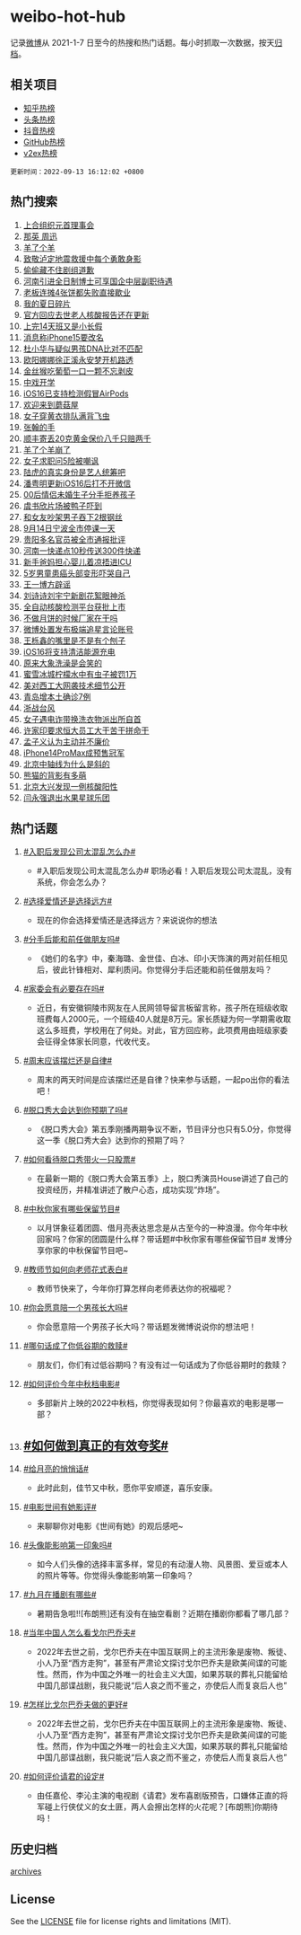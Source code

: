 # weibo-hot-hub

记录[微博](https://www.weibo.com)从 2021-1-7 日至今的热搜和热门话题。每小时抓取一次数据，按天[归档](archives)。

## 相关项目

- [知乎热榜](https://github.com/lonnyzhang423/zhihu-hot-hub)
- [头条热榜](https://github.com/lonnyzhang423/toutiao-hot-hub)
- [抖音热榜](https://github.com/lonnyzhang423/douyin-hot-hub)
- [GitHub热榜](https://github.com/lonnyzhang423/github-hot-hub)
- [v2ex热榜](https://github.com/lonnyzhang423/v2ex-hot-hub)


`更新时间：2022-09-13 16:12:02 +0800`

## 热门搜索

1. [上合组织元首理事会](https://m.weibo.cn/search?containerid=100103type%3D1%26t%3D10%26q%3D%23%E4%B8%8A%E5%90%88%E7%BB%84%E7%BB%87%E5%85%83%E9%A6%96%E7%90%86%E4%BA%8B%E4%BC%9A%23&stream_entry_id=51&isnewpage=1&extparam=seat%3D1%26cate%3D10103%26dgr%3D0%26pos%3D0%26c_type%3D51%26filter_type%3Drealtimehot%26display_time%3D1663056721%26pre_seqid%3D1663056721098022985293&luicode=10000011&lfid=106003type%253D25%2526t%253D3%2526disable_hot%253D1%2526filter_type%253Drealtimehot)
1. [那英 周迅](https://m.weibo.cn/search?containerid=100103type%3D1%26t%3D10%26q%3D%23%E9%82%A3%E8%8B%B1+%E5%91%A8%E8%BF%85%23&stream_entry_id=31&isnewpage=1&extparam=seat%3D1%26flag%3D1%26band_rank%3D1%26c_type%3D31%26q%3D%2523%25E9%2582%25A3%25E8%258B%25B1%2520%25E5%2591%25A8%25E8%25BF%2585%2523%26dgr%3D0%26cate%3D0%26filter_type%3Drealtimehot%26realpos%3D1%26pos%3D0%26lcate%3D5001%26display_time%3D1663056721%26pre_seqid%3D1663056721098022985293&luicode=10000011&lfid=106003type%253D25%2526t%253D3%2526disable_hot%253D1%2526filter_type%253Drealtimehot)
1. [羊了个羊](https://m.weibo.cn/search?containerid=100103type%3D1%26t%3D10%26q%3D%23%E7%BE%8A%E4%BA%86%E4%B8%AA%E7%BE%8A%23&stream_entry_id=31&isnewpage=1&extparam=seat%3D1%26flag%3D2%26band_rank%3D2%26c_type%3D31%26q%3D%2523%25E7%25BE%258A%25E4%25BA%2586%25E4%25B8%25AA%25E7%25BE%258A%2523%26dgr%3D0%26cate%3D0%26filter_type%3Drealtimehot%26realpos%3D2%26pos%3D1%26lcate%3D5001%26display_time%3D1663056721%26pre_seqid%3D1663056721098022985293&luicode=10000011&lfid=106003type%253D25%2526t%253D3%2526disable_hot%253D1%2526filter_type%253Drealtimehot)
1. [致敬泸定地震救援中每个勇敢身影](https://m.weibo.cn/search?containerid=100103type%3D1%26t%3D10%26q%3D%23%E8%87%B4%E6%95%AC%E6%B3%B8%E5%AE%9A%E5%9C%B0%E9%9C%87%E6%95%91%E6%8F%B4%E4%B8%AD%E6%AF%8F%E4%B8%AA%E5%8B%87%E6%95%A2%E8%BA%AB%E5%BD%B1%23&stream_entry_id=31&isnewpage=1&extparam=seat%3D1%26flag%3D0%26band_rank%3D3%26c_type%3D31%26q%3D%2523%25E8%2587%25B4%25E6%2595%25AC%25E6%25B3%25B8%25E5%25AE%259A%25E5%259C%25B0%25E9%259C%2587%25E6%2595%2591%25E6%258F%25B4%25E4%25B8%25AD%25E6%25AF%258F%25E4%25B8%25AA%25E5%258B%2587%25E6%2595%25A2%25E8%25BA%25AB%25E5%25BD%25B1%2523%26dgr%3D0%26cate%3D0%26filter_type%3Drealtimehot%26realpos%3D3%26pos%3D2%26lcate%3D5001%26display_time%3D1663056721%26pre_seqid%3D1663056721098022985293&luicode=10000011&lfid=106003type%253D25%2526t%253D3%2526disable_hot%253D1%2526filter_type%253Drealtimehot)
1. [偷偷藏不住剧组道歉](https://m.weibo.cn/search?containerid=100103type%3D1%26t%3D10%26q%3D%23%E5%81%B7%E5%81%B7%E8%97%8F%E4%B8%8D%E4%BD%8F%E5%89%A7%E7%BB%84%E9%81%93%E6%AD%89%23&stream_entry_id=31&isnewpage=1&extparam=seat%3D1%26flag%3D1%26band_rank%3D4%26c_type%3D31%26q%3D%2523%25E5%2581%25B7%25E5%2581%25B7%25E8%2597%258F%25E4%25B8%258D%25E4%25BD%258F%25E5%2589%25A7%25E7%25BB%2584%25E9%2581%2593%25E6%25AD%2589%2523%26dgr%3D0%26cate%3D0%26filter_type%3Drealtimehot%26realpos%3D4%26pos%3D3%26lcate%3D5001%26display_time%3D1663056721%26pre_seqid%3D1663056721098022985293&luicode=10000011&lfid=106003type%253D25%2526t%253D3%2526disable_hot%253D1%2526filter_type%253Drealtimehot)
1. [河南引进全日制博士可享国企中层副职待遇](https://m.weibo.cn/search?containerid=100103type%3D1%26t%3D10%26q%3D%E6%B2%B3%E5%8D%97%E5%BC%95%E8%BF%9B%E5%85%A8%E6%97%A5%E5%88%B6%E5%8D%9A%E5%A3%AB%E5%8F%AF%E4%BA%AB%E5%9B%BD%E4%BC%81%E4%B8%AD%E5%B1%82%E5%89%AF%E8%81%8C%E5%BE%85%E9%81%87&stream_entry_id=31&isnewpage=1&extparam=seat%3D1%26flag%3D0%26band_rank%3D5%26c_type%3D31%26q%3D%25E6%25B2%25B3%25E5%258D%2597%25E5%25BC%2595%25E8%25BF%259B%25E5%2585%25A8%25E6%2597%25A5%25E5%2588%25B6%25E5%258D%259A%25E5%25A3%25AB%25E5%258F%25AF%25E4%25BA%25AB%25E5%259B%25BD%25E4%25BC%2581%25E4%25B8%25AD%25E5%25B1%2582%25E5%2589%25AF%25E8%2581%258C%25E5%25BE%2585%25E9%2581%2587%26dgr%3D0%26cate%3D0%26filter_type%3Drealtimehot%26realpos%3D5%26pos%3D4%26lcate%3D5001%26display_time%3D1663056721%26pre_seqid%3D1663056721098022985293&luicode=10000011&lfid=106003type%253D25%2526t%253D3%2526disable_hot%253D1%2526filter_type%253Drealtimehot)
1. [老板连摊4张饼都失败直接歇业](https://m.weibo.cn/search?containerid=100103type%3D1%26t%3D10%26q%3D%23%E8%80%81%E6%9D%BF%E8%BF%9E%E6%91%8A4%E5%BC%A0%E9%A5%BC%E9%83%BD%E5%A4%B1%E8%B4%A5%E7%9B%B4%E6%8E%A5%E6%AD%87%E4%B8%9A%23&stream_entry_id=31&isnewpage=1&extparam=seat%3D1%26flag%3D0%26band_rank%3D6%26c_type%3D31%26q%3D%2523%25E8%2580%2581%25E6%259D%25BF%25E8%25BF%259E%25E6%2591%258A4%25E5%25BC%25A0%25E9%25A5%25BC%25E9%2583%25BD%25E5%25A4%25B1%25E8%25B4%25A5%25E7%259B%25B4%25E6%258E%25A5%25E6%25AD%2587%25E4%25B8%259A%2523%26dgr%3D0%26cate%3D0%26filter_type%3Drealtimehot%26realpos%3D6%26pos%3D5%26lcate%3D5001%26display_time%3D1663056721%26pre_seqid%3D1663056721098022985293&luicode=10000011&lfid=106003type%253D25%2526t%253D3%2526disable_hot%253D1%2526filter_type%253Drealtimehot)
1. [我的夏日碎片](https://m.weibo.cn/search?containerid=100103type%3D1%26t%3D10%26q%3D%23%E6%88%91%E7%9A%84%E5%A4%8F%E6%97%A5%E7%A2%8E%E7%89%87%23&stream_entry_id=31&isnewpage=1&extparam=seat%3D1%26band_rank%3D7%26c_type%3D31%26q%3D%2523%25E6%2588%2591%25E7%259A%2584%25E5%25A4%258F%25E6%2597%25A5%25E7%25A2%258E%25E7%2589%2587%2523%26dgr%3D0%26cate%3D0%26filter_type%3Drealtimehot%26pos%3D6%26lcate%3D5001%26adid%3D165164%26display_time%3D1663056721%26pre_seqid%3D1663056721098022985293&luicode=10000011&lfid=106003type%253D25%2526t%253D3%2526disable_hot%253D1%2526filter_type%253Drealtimehot)
1. [官方回应去世老人核酸报告还在更新](https://m.weibo.cn/search?containerid=100103type%3D1%26t%3D10%26q%3D%23%E5%AE%98%E6%96%B9%E5%9B%9E%E5%BA%94%E5%8E%BB%E4%B8%96%E8%80%81%E4%BA%BA%E6%A0%B8%E9%85%B8%E6%8A%A5%E5%91%8A%E8%BF%98%E5%9C%A8%E6%9B%B4%E6%96%B0%23&stream_entry_id=31&isnewpage=1&extparam=seat%3D1%26flag%3D1%26band_rank%3D7%26c_type%3D31%26q%3D%2523%25E5%25AE%2598%25E6%2596%25B9%25E5%259B%259E%25E5%25BA%2594%25E5%258E%25BB%25E4%25B8%2596%25E8%2580%2581%25E4%25BA%25BA%25E6%25A0%25B8%25E9%2585%25B8%25E6%258A%25A5%25E5%2591%258A%25E8%25BF%2598%25E5%259C%25A8%25E6%259B%25B4%25E6%2596%25B0%2523%26dgr%3D0%26cate%3D0%26filter_type%3Drealtimehot%26realpos%3D7%26pos%3D7%26lcate%3D5001%26display_time%3D1663056721%26pre_seqid%3D1663056721098022985293&luicode=10000011&lfid=106003type%253D25%2526t%253D3%2526disable_hot%253D1%2526filter_type%253Drealtimehot)
1. [上完14天班又是小长假](https://m.weibo.cn/search?containerid=100103type%3D1%26t%3D10%26q%3D%23%E4%B8%8A%E5%AE%8C14%E5%A4%A9%E7%8F%AD%E5%8F%88%E6%98%AF%E5%B0%8F%E9%95%BF%E5%81%87%23&stream_entry_id=31&isnewpage=1&extparam=seat%3D1%26flag%3D0%26band_rank%3D8%26c_type%3D31%26q%3D%2523%25E4%25B8%258A%25E5%25AE%258C14%25E5%25A4%25A9%25E7%258F%25AD%25E5%258F%2588%25E6%2598%25AF%25E5%25B0%258F%25E9%2595%25BF%25E5%2581%2587%2523%26dgr%3D0%26cate%3D0%26filter_type%3Drealtimehot%26realpos%3D8%26pos%3D8%26lcate%3D5001%26display_time%3D1663056721%26pre_seqid%3D1663056721098022985293&luicode=10000011&lfid=106003type%253D25%2526t%253D3%2526disable_hot%253D1%2526filter_type%253Drealtimehot)
1. [消息称iPhone15要改名](https://m.weibo.cn/search?containerid=100103type%3D1%26t%3D10%26q%3D%23%E6%B6%88%E6%81%AF%E7%A7%B0iPhone15%E8%A6%81%E6%94%B9%E5%90%8D%23&stream_entry_id=31&isnewpage=1&extparam=seat%3D1%26flag%3D0%26band_rank%3D9%26c_type%3D31%26q%3D%2523%25E6%25B6%2588%25E6%2581%25AF%25E7%25A7%25B0iPhone15%25E8%25A6%2581%25E6%2594%25B9%25E5%2590%258D%2523%26dgr%3D0%26cate%3D0%26filter_type%3Drealtimehot%26realpos%3D9%26pos%3D9%26lcate%3D5001%26display_time%3D1663056721%26pre_seqid%3D1663056721098022985293&luicode=10000011&lfid=106003type%253D25%2526t%253D3%2526disable_hot%253D1%2526filter_type%253Drealtimehot)
1. [杜小华与疑似男孩DNA比对不匹配](https://m.weibo.cn/search?containerid=100103type%3D1%26t%3D10%26q%3D%23%E6%9D%9C%E5%B0%8F%E5%8D%8E%E4%B8%8E%E7%96%91%E4%BC%BC%E7%94%B7%E5%AD%A9DNA%E6%AF%94%E5%AF%B9%E4%B8%8D%E5%8C%B9%E9%85%8D%23&stream_entry_id=31&isnewpage=1&extparam=seat%3D1%26flag%3D0%26band_rank%3D10%26c_type%3D31%26q%3D%2523%25E6%259D%259C%25E5%25B0%258F%25E5%258D%258E%25E4%25B8%258E%25E7%2596%2591%25E4%25BC%25BC%25E7%2594%25B7%25E5%25AD%25A9DNA%25E6%25AF%2594%25E5%25AF%25B9%25E4%25B8%258D%25E5%258C%25B9%25E9%2585%258D%2523%26dgr%3D0%26cate%3D0%26filter_type%3Drealtimehot%26realpos%3D10%26pos%3D10%26lcate%3D5001%26display_time%3D1663056721%26pre_seqid%3D1663056721098022985293&luicode=10000011&lfid=106003type%253D25%2526t%253D3%2526disable_hot%253D1%2526filter_type%253Drealtimehot)
1. [欧阳娜娜徐正溪永安梦开机路透](https://m.weibo.cn/search?containerid=100103type%3D1%26t%3D10%26q%3D%23%E6%AC%A7%E9%98%B3%E5%A8%9C%E5%A8%9C%E5%BE%90%E6%AD%A3%E6%BA%AA%E6%B0%B8%E5%AE%89%E6%A2%A6%E5%BC%80%E6%9C%BA%E8%B7%AF%E9%80%8F%23&stream_entry_id=31&isnewpage=1&extparam=seat%3D1%26flag%3D1%26band_rank%3D11%26c_type%3D31%26q%3D%2523%25E6%25AC%25A7%25E9%2598%25B3%25E5%25A8%259C%25E5%25A8%259C%25E5%25BE%2590%25E6%25AD%25A3%25E6%25BA%25AA%25E6%25B0%25B8%25E5%25AE%2589%25E6%25A2%25A6%25E5%25BC%2580%25E6%259C%25BA%25E8%25B7%25AF%25E9%2580%258F%2523%26dgr%3D0%26cate%3D0%26filter_type%3Drealtimehot%26realpos%3D11%26pos%3D11%26lcate%3D5001%26display_time%3D1663056721%26pre_seqid%3D1663056721098022985293&luicode=10000011&lfid=106003type%253D25%2526t%253D3%2526disable_hot%253D1%2526filter_type%253Drealtimehot)
1. [金丝猴吃葡萄一口一颗不忘剥皮](https://m.weibo.cn/search?containerid=100103type%3D1%26t%3D10%26q%3D%23%E9%87%91%E4%B8%9D%E7%8C%B4%E5%90%83%E8%91%A1%E8%90%84%E4%B8%80%E5%8F%A3%E4%B8%80%E9%A2%97%E4%B8%8D%E5%BF%98%E5%89%A5%E7%9A%AE%23&stream_entry_id=31&isnewpage=1&extparam=seat%3D1%26flag%3D1%26band_rank%3D12%26c_type%3D31%26q%3D%2523%25E9%2587%2591%25E4%25B8%259D%25E7%258C%25B4%25E5%2590%2583%25E8%2591%25A1%25E8%2590%2584%25E4%25B8%2580%25E5%258F%25A3%25E4%25B8%2580%25E9%25A2%2597%25E4%25B8%258D%25E5%25BF%2598%25E5%2589%25A5%25E7%259A%25AE%2523%26dgr%3D0%26cate%3D0%26filter_type%3Drealtimehot%26realpos%3D12%26pos%3D12%26lcate%3D5001%26display_time%3D1663056721%26pre_seqid%3D1663056721098022985293&luicode=10000011&lfid=106003type%253D25%2526t%253D3%2526disable_hot%253D1%2526filter_type%253Drealtimehot)
1. [中戏开学](https://m.weibo.cn/search?containerid=100103type%3D1%26t%3D10%26q%3D%E4%B8%AD%E6%88%8F%E5%BC%80%E5%AD%A6&stream_entry_id=31&isnewpage=1&extparam=seat%3D1%26flag%3D1%26band_rank%3D13%26c_type%3D31%26q%3D%25E4%25B8%25AD%25E6%2588%258F%25E5%25BC%2580%25E5%25AD%25A6%26dgr%3D0%26cate%3D0%26filter_type%3Drealtimehot%26realpos%3D13%26pos%3D13%26lcate%3D5001%26display_time%3D1663056721%26pre_seqid%3D1663056721098022985293&luicode=10000011&lfid=106003type%253D25%2526t%253D3%2526disable_hot%253D1%2526filter_type%253Drealtimehot)
1. [iOS16已支持检测假冒AirPods](https://m.weibo.cn/search?containerid=100103type%3D1%26t%3D10%26q%3D%23iOS16%E5%B7%B2%E6%94%AF%E6%8C%81%E6%A3%80%E6%B5%8B%E5%81%87%E5%86%92AirPods%23&stream_entry_id=31&isnewpage=1&extparam=seat%3D1%26flag%3D1%26band_rank%3D14%26c_type%3D31%26q%3D%2523iOS16%25E5%25B7%25B2%25E6%2594%25AF%25E6%258C%2581%25E6%25A3%2580%25E6%25B5%258B%25E5%2581%2587%25E5%2586%2592AirPods%2523%26dgr%3D0%26cate%3D0%26filter_type%3Drealtimehot%26realpos%3D14%26pos%3D14%26lcate%3D5001%26display_time%3D1663056721%26pre_seqid%3D1663056721098022985293&luicode=10000011&lfid=106003type%253D25%2526t%253D3%2526disable_hot%253D1%2526filter_type%253Drealtimehot)
1. [欢迎来到蘑菇屋](https://m.weibo.cn/search?containerid=100103type%3D1%26t%3D10%26q%3D%E6%AC%A2%E8%BF%8E%E6%9D%A5%E5%88%B0%E8%98%91%E8%8F%87%E5%B1%8B&stream_entry_id=31&isnewpage=1&extparam=seat%3D1%26flag%3D1%26band_rank%3D15%26c_type%3D31%26q%3D%25E6%25AC%25A2%25E8%25BF%258E%25E6%259D%25A5%25E5%2588%25B0%25E8%2598%2591%25E8%258F%2587%25E5%25B1%258B%26dgr%3D0%26cate%3D0%26filter_type%3Drealtimehot%26realpos%3D15%26pos%3D15%26lcate%3D5001%26display_time%3D1663056721%26pre_seqid%3D1663056721098022985293&luicode=10000011&lfid=106003type%253D25%2526t%253D3%2526disable_hot%253D1%2526filter_type%253Drealtimehot)
1. [女子穿黄衣排队满背飞虫](https://m.weibo.cn/search?containerid=100103type%3D1%26t%3D10%26q%3D%23%E5%A5%B3%E5%AD%90%E7%A9%BF%E9%BB%84%E8%A1%A3%E6%8E%92%E9%98%9F%E6%BB%A1%E8%83%8C%E9%A3%9E%E8%99%AB%23&stream_entry_id=31&isnewpage=1&extparam=seat%3D1%26flag%3D0%26band_rank%3D16%26c_type%3D31%26q%3D%2523%25E5%25A5%25B3%25E5%25AD%2590%25E7%25A9%25BF%25E9%25BB%2584%25E8%25A1%25A3%25E6%258E%2592%25E9%2598%259F%25E6%25BB%25A1%25E8%2583%258C%25E9%25A3%259E%25E8%2599%25AB%2523%26dgr%3D0%26cate%3D0%26filter_type%3Drealtimehot%26realpos%3D16%26pos%3D16%26lcate%3D5001%26display_time%3D1663056721%26pre_seqid%3D1663056721098022985293&luicode=10000011&lfid=106003type%253D25%2526t%253D3%2526disable_hot%253D1%2526filter_type%253Drealtimehot)
1. [张翰的手](https://m.weibo.cn/search?containerid=100103type%3D1%26t%3D10%26q%3D%23%E5%BC%A0%E7%BF%B0%E7%9A%84%E6%89%8B%23&stream_entry_id=31&isnewpage=1&extparam=seat%3D1%26flag%3D2%26band_rank%3D17%26c_type%3D31%26q%3D%2523%25E5%25BC%25A0%25E7%25BF%25B0%25E7%259A%2584%25E6%2589%258B%2523%26dgr%3D0%26cate%3D0%26filter_type%3Drealtimehot%26realpos%3D17%26pos%3D17%26lcate%3D5001%26display_time%3D1663056721%26pre_seqid%3D1663056721098022985293&luicode=10000011&lfid=106003type%253D25%2526t%253D3%2526disable_hot%253D1%2526filter_type%253Drealtimehot)
1. [顺丰寄丢20克黄金保价八千只赔两千](https://m.weibo.cn/search?containerid=100103type%3D1%26t%3D10%26q%3D%23%E9%A1%BA%E4%B8%B0%E5%AF%84%E4%B8%A220%E5%85%8B%E9%BB%84%E9%87%91%E4%BF%9D%E4%BB%B7%E5%85%AB%E5%8D%83%E5%8F%AA%E8%B5%94%E4%B8%A4%E5%8D%83%23&stream_entry_id=31&isnewpage=1&extparam=seat%3D1%26flag%3D2%26band_rank%3D18%26c_type%3D31%26q%3D%2523%25E9%25A1%25BA%25E4%25B8%25B0%25E5%25AF%2584%25E4%25B8%25A220%25E5%2585%258B%25E9%25BB%2584%25E9%2587%2591%25E4%25BF%259D%25E4%25BB%25B7%25E5%2585%25AB%25E5%258D%2583%25E5%258F%25AA%25E8%25B5%2594%25E4%25B8%25A4%25E5%258D%2583%2523%26dgr%3D0%26cate%3D0%26filter_type%3Drealtimehot%26realpos%3D18%26pos%3D18%26lcate%3D5001%26display_time%3D1663056721%26pre_seqid%3D1663056721098022985293&luicode=10000011&lfid=106003type%253D25%2526t%253D3%2526disable_hot%253D1%2526filter_type%253Drealtimehot)
1. [羊了个羊崩了](https://m.weibo.cn/search?containerid=100103type%3D1%26t%3D10%26q%3D%23%E7%BE%8A%E4%BA%86%E4%B8%AA%E7%BE%8A%E5%B4%A9%E4%BA%86%23&stream_entry_id=31&isnewpage=1&extparam=seat%3D1%26flag%3D0%26band_rank%3D19%26c_type%3D31%26q%3D%2523%25E7%25BE%258A%25E4%25BA%2586%25E4%25B8%25AA%25E7%25BE%258A%25E5%25B4%25A9%25E4%25BA%2586%2523%26dgr%3D0%26cate%3D0%26filter_type%3Drealtimehot%26realpos%3D19%26pos%3D19%26lcate%3D5001%26display_time%3D1663056721%26pre_seqid%3D1663056721098022985293&luicode=10000011&lfid=106003type%253D25%2526t%253D3%2526disable_hot%253D1%2526filter_type%253Drealtimehot)
1. [女子求职问5险被嘲讽](https://m.weibo.cn/search?containerid=100103type%3D1%26t%3D10%26q%3D%23%E5%A5%B3%E5%AD%90%E6%B1%82%E8%81%8C%E9%97%AE5%E9%99%A9%E8%A2%AB%E5%98%B2%E8%AE%BD%23&stream_entry_id=31&isnewpage=1&extparam=seat%3D1%26flag%3D0%26band_rank%3D20%26c_type%3D31%26q%3D%2523%25E5%25A5%25B3%25E5%25AD%2590%25E6%25B1%2582%25E8%2581%258C%25E9%2597%25AE5%25E9%2599%25A9%25E8%25A2%25AB%25E5%2598%25B2%25E8%25AE%25BD%2523%26dgr%3D0%26cate%3D0%26filter_type%3Drealtimehot%26realpos%3D20%26pos%3D20%26lcate%3D5001%26display_time%3D1663056721%26pre_seqid%3D1663056721098022985293&luicode=10000011&lfid=106003type%253D25%2526t%253D3%2526disable_hot%253D1%2526filter_type%253Drealtimehot)
1. [陆虎的真实身份是艺人统筹吧](https://m.weibo.cn/search?containerid=100103type%3D1%26t%3D10%26q%3D%23%E9%99%86%E8%99%8E%E7%9A%84%E7%9C%9F%E5%AE%9E%E8%BA%AB%E4%BB%BD%E6%98%AF%E8%89%BA%E4%BA%BA%E7%BB%9F%E7%AD%B9%E5%90%A7%23&stream_entry_id=31&isnewpage=1&extparam=seat%3D1%26flag%3D0%26band_rank%3D21%26c_type%3D31%26q%3D%2523%25E9%2599%2586%25E8%2599%258E%25E7%259A%2584%25E7%259C%259F%25E5%25AE%259E%25E8%25BA%25AB%25E4%25BB%25BD%25E6%2598%25AF%25E8%2589%25BA%25E4%25BA%25BA%25E7%25BB%259F%25E7%25AD%25B9%25E5%2590%25A7%2523%26dgr%3D0%26cate%3D0%26filter_type%3Drealtimehot%26realpos%3D21%26pos%3D21%26lcate%3D5001%26display_time%3D1663056721%26pre_seqid%3D1663056721098022985293&luicode=10000011&lfid=106003type%253D25%2526t%253D3%2526disable_hot%253D1%2526filter_type%253Drealtimehot)
1. [潘粤明更新iOS16后打不开微信](https://m.weibo.cn/search?containerid=100103type%3D1%26t%3D10%26q%3D%23%E6%BD%98%E7%B2%A4%E6%98%8E%E6%9B%B4%E6%96%B0iOS16%E5%90%8E%E6%89%93%E4%B8%8D%E5%BC%80%E5%BE%AE%E4%BF%A1%23&stream_entry_id=31&isnewpage=1&extparam=seat%3D1%26flag%3D0%26band_rank%3D22%26c_type%3D31%26q%3D%2523%25E6%25BD%2598%25E7%25B2%25A4%25E6%2598%258E%25E6%259B%25B4%25E6%2596%25B0iOS16%25E5%2590%258E%25E6%2589%2593%25E4%25B8%258D%25E5%25BC%2580%25E5%25BE%25AE%25E4%25BF%25A1%2523%26dgr%3D0%26cate%3D0%26filter_type%3Drealtimehot%26realpos%3D22%26pos%3D22%26lcate%3D5001%26display_time%3D1663056721%26pre_seqid%3D1663056721098022985293&luicode=10000011&lfid=106003type%253D25%2526t%253D3%2526disable_hot%253D1%2526filter_type%253Drealtimehot)
1. [00后情侣未婚生子分手拒养孩子](https://m.weibo.cn/search?containerid=100103type%3D1%26t%3D10%26q%3D%2300%E5%90%8E%E6%83%85%E4%BE%A3%E6%9C%AA%E5%A9%9A%E7%94%9F%E5%AD%90%E5%88%86%E6%89%8B%E6%8B%92%E5%85%BB%E5%AD%A9%E5%AD%90%23&stream_entry_id=31&isnewpage=1&extparam=seat%3D1%26flag%3D0%26band_rank%3D23%26c_type%3D31%26q%3D%252300%25E5%2590%258E%25E6%2583%2585%25E4%25BE%25A3%25E6%259C%25AA%25E5%25A9%259A%25E7%2594%259F%25E5%25AD%2590%25E5%2588%2586%25E6%2589%258B%25E6%258B%2592%25E5%2585%25BB%25E5%25AD%25A9%25E5%25AD%2590%2523%26dgr%3D0%26cate%3D0%26filter_type%3Drealtimehot%26realpos%3D23%26pos%3D23%26lcate%3D5001%26display_time%3D1663056721%26pre_seqid%3D1663056721098022985293&luicode=10000011&lfid=106003type%253D25%2526t%253D3%2526disable_hot%253D1%2526filter_type%253Drealtimehot)
1. [虞书欣片场被鸭子吓到](https://m.weibo.cn/search?containerid=100103type%3D1%26t%3D10%26q%3D%23%E8%99%9E%E4%B9%A6%E6%AC%A3%E7%89%87%E5%9C%BA%E8%A2%AB%E9%B8%AD%E5%AD%90%E5%90%93%E5%88%B0%23&stream_entry_id=31&isnewpage=1&extparam=seat%3D1%26flag%3D1%26band_rank%3D24%26c_type%3D31%26q%3D%2523%25E8%2599%259E%25E4%25B9%25A6%25E6%25AC%25A3%25E7%2589%2587%25E5%259C%25BA%25E8%25A2%25AB%25E9%25B8%25AD%25E5%25AD%2590%25E5%2590%2593%25E5%2588%25B0%2523%26dgr%3D0%26cate%3D0%26filter_type%3Drealtimehot%26realpos%3D24%26pos%3D24%26lcate%3D5001%26display_time%3D1663056721%26pre_seqid%3D1663056721098022985293&luicode=10000011&lfid=106003type%253D25%2526t%253D3%2526disable_hot%253D1%2526filter_type%253Drealtimehot)
1. [和女友吵架男子吞下2根钢丝](https://m.weibo.cn/search?containerid=100103type%3D1%26t%3D10%26q%3D%23%E5%92%8C%E5%A5%B3%E5%8F%8B%E5%90%B5%E6%9E%B6%E7%94%B7%E5%AD%90%E5%90%9E%E4%B8%8B2%E6%A0%B9%E9%92%A2%E4%B8%9D%23&stream_entry_id=31&isnewpage=1&extparam=seat%3D1%26flag%3D0%26band_rank%3D25%26c_type%3D31%26q%3D%2523%25E5%2592%258C%25E5%25A5%25B3%25E5%258F%258B%25E5%2590%25B5%25E6%259E%25B6%25E7%2594%25B7%25E5%25AD%2590%25E5%2590%259E%25E4%25B8%258B2%25E6%25A0%25B9%25E9%2592%25A2%25E4%25B8%259D%2523%26dgr%3D0%26cate%3D0%26filter_type%3Drealtimehot%26realpos%3D25%26pos%3D25%26lcate%3D5001%26display_time%3D1663056721%26pre_seqid%3D1663056721098022985293&luicode=10000011&lfid=106003type%253D25%2526t%253D3%2526disable_hot%253D1%2526filter_type%253Drealtimehot)
1. [9月14日宁波全市停课一天](https://m.weibo.cn/search?containerid=100103type%3D1%26t%3D10%26q%3D%239%E6%9C%8814%E6%97%A5%E5%AE%81%E6%B3%A2%E5%85%A8%E5%B8%82%E5%81%9C%E8%AF%BE%E4%B8%80%E5%A4%A9%23&stream_entry_id=31&isnewpage=1&extparam=seat%3D1%26flag%3D0%26band_rank%3D26%26c_type%3D31%26q%3D%25239%25E6%259C%258814%25E6%2597%25A5%25E5%25AE%2581%25E6%25B3%25A2%25E5%2585%25A8%25E5%25B8%2582%25E5%2581%259C%25E8%25AF%25BE%25E4%25B8%2580%25E5%25A4%25A9%2523%26dgr%3D0%26cate%3D0%26filter_type%3Drealtimehot%26realpos%3D26%26pos%3D26%26lcate%3D5001%26display_time%3D1663056721%26pre_seqid%3D1663056721098022985293&luicode=10000011&lfid=106003type%253D25%2526t%253D3%2526disable_hot%253D1%2526filter_type%253Drealtimehot)
1. [贵阳多名官员被全市通报批评](https://m.weibo.cn/search?containerid=100103type%3D1%26t%3D10%26q%3D%23%E8%B4%B5%E9%98%B3%E5%A4%9A%E5%90%8D%E5%AE%98%E5%91%98%E8%A2%AB%E5%85%A8%E5%B8%82%E9%80%9A%E6%8A%A5%E6%89%B9%E8%AF%84%23&stream_entry_id=31&isnewpage=1&extparam=seat%3D1%26flag%3D1%26band_rank%3D27%26c_type%3D31%26q%3D%2523%25E8%25B4%25B5%25E9%2598%25B3%25E5%25A4%259A%25E5%2590%258D%25E5%25AE%2598%25E5%2591%2598%25E8%25A2%25AB%25E5%2585%25A8%25E5%25B8%2582%25E9%2580%259A%25E6%258A%25A5%25E6%2589%25B9%25E8%25AF%2584%2523%26dgr%3D0%26cate%3D0%26filter_type%3Drealtimehot%26realpos%3D27%26pos%3D27%26lcate%3D5001%26display_time%3D1663056721%26pre_seqid%3D1663056721098022985293&luicode=10000011&lfid=106003type%253D25%2526t%253D3%2526disable_hot%253D1%2526filter_type%253Drealtimehot)
1. [河南一快递点10秒传送300件快递](https://m.weibo.cn/search?containerid=100103type%3D1%26t%3D10%26q%3D%23%E6%B2%B3%E5%8D%97%E4%B8%80%E5%BF%AB%E9%80%92%E7%82%B910%E7%A7%92%E4%BC%A0%E9%80%81300%E4%BB%B6%E5%BF%AB%E9%80%92%23&stream_entry_id=31&isnewpage=1&extparam=seat%3D1%26flag%3D1%26band_rank%3D28%26c_type%3D31%26q%3D%2523%25E6%25B2%25B3%25E5%258D%2597%25E4%25B8%2580%25E5%25BF%25AB%25E9%2580%2592%25E7%2582%25B910%25E7%25A7%2592%25E4%25BC%25A0%25E9%2580%2581300%25E4%25BB%25B6%25E5%25BF%25AB%25E9%2580%2592%2523%26dgr%3D0%26cate%3D0%26filter_type%3Drealtimehot%26realpos%3D28%26pos%3D28%26lcate%3D5001%26display_time%3D1663056721%26pre_seqid%3D1663056721098022985293&luicode=10000011&lfid=106003type%253D25%2526t%253D3%2526disable_hot%253D1%2526filter_type%253Drealtimehot)
1. [新手爸妈担心婴儿着凉捂进ICU](https://m.weibo.cn/search?containerid=100103type%3D1%26t%3D10%26q%3D%23%E6%96%B0%E6%89%8B%E7%88%B8%E5%A6%88%E6%8B%85%E5%BF%83%E5%A9%B4%E5%84%BF%E7%9D%80%E5%87%89%E6%8D%82%E8%BF%9BICU%23&stream_entry_id=31&isnewpage=1&extparam=seat%3D1%26flag%3D0%26band_rank%3D29%26c_type%3D31%26q%3D%2523%25E6%2596%25B0%25E6%2589%258B%25E7%2588%25B8%25E5%25A6%2588%25E6%258B%2585%25E5%25BF%2583%25E5%25A9%25B4%25E5%2584%25BF%25E7%259D%2580%25E5%2587%2589%25E6%258D%2582%25E8%25BF%259BICU%2523%26dgr%3D0%26cate%3D0%26filter_type%3Drealtimehot%26realpos%3D29%26pos%3D29%26lcate%3D5001%26display_time%3D1663056721%26pre_seqid%3D1663056721098022985293&luicode=10000011&lfid=106003type%253D25%2526t%253D3%2526disable_hot%253D1%2526filter_type%253Drealtimehot)
1. [5岁男童患癌头部变形吓哭自己](https://m.weibo.cn/search?containerid=100103type%3D1%26t%3D10%26q%3D%235%E5%B2%81%E7%94%B7%E7%AB%A5%E6%82%A3%E7%99%8C%E5%A4%B4%E9%83%A8%E5%8F%98%E5%BD%A2%E5%90%93%E5%93%AD%E8%87%AA%E5%B7%B1%23&stream_entry_id=31&isnewpage=1&extparam=seat%3D1%26flag%3D0%26band_rank%3D30%26c_type%3D31%26q%3D%25235%25E5%25B2%2581%25E7%2594%25B7%25E7%25AB%25A5%25E6%2582%25A3%25E7%2599%258C%25E5%25A4%25B4%25E9%2583%25A8%25E5%258F%2598%25E5%25BD%25A2%25E5%2590%2593%25E5%2593%25AD%25E8%2587%25AA%25E5%25B7%25B1%2523%26dgr%3D0%26cate%3D0%26filter_type%3Drealtimehot%26realpos%3D30%26pos%3D30%26lcate%3D5001%26display_time%3D1663056721%26pre_seqid%3D1663056721098022985293&luicode=10000011&lfid=106003type%253D25%2526t%253D3%2526disable_hot%253D1%2526filter_type%253Drealtimehot)
1. [王一博方辟谣](https://m.weibo.cn/search?containerid=100103type%3D1%26t%3D10%26q%3D%23%E7%8E%8B%E4%B8%80%E5%8D%9A%E6%96%B9%E8%BE%9F%E8%B0%A3%23&stream_entry_id=31&isnewpage=1&extparam=seat%3D1%26flag%3D0%26band_rank%3D31%26c_type%3D31%26q%3D%2523%25E7%258E%258B%25E4%25B8%2580%25E5%258D%259A%25E6%2596%25B9%25E8%25BE%259F%25E8%25B0%25A3%2523%26dgr%3D0%26cate%3D0%26filter_type%3Drealtimehot%26realpos%3D31%26pos%3D31%26lcate%3D5001%26display_time%3D1663056721%26pre_seqid%3D1663056721098022985293&luicode=10000011&lfid=106003type%253D25%2526t%253D3%2526disable_hot%253D1%2526filter_type%253Drealtimehot)
1. [刘诗诗刘宇宁新剧花絮眼神杀](https://m.weibo.cn/search?containerid=100103type%3D1%26t%3D10%26q%3D%23%E5%88%98%E8%AF%97%E8%AF%97%E5%88%98%E5%AE%87%E5%AE%81%E6%96%B0%E5%89%A7%E8%8A%B1%E7%B5%AE%E7%9C%BC%E7%A5%9E%E6%9D%80%23&stream_entry_id=31&isnewpage=1&extparam=seat%3D1%26flag%3D0%26band_rank%3D32%26c_type%3D31%26q%3D%2523%25E5%2588%2598%25E8%25AF%2597%25E8%25AF%2597%25E5%2588%2598%25E5%25AE%2587%25E5%25AE%2581%25E6%2596%25B0%25E5%2589%25A7%25E8%258A%25B1%25E7%25B5%25AE%25E7%259C%25BC%25E7%25A5%259E%25E6%259D%2580%2523%26dgr%3D0%26cate%3D0%26filter_type%3Drealtimehot%26realpos%3D32%26pos%3D32%26lcate%3D5001%26display_time%3D1663056721%26pre_seqid%3D1663056721098022985293&luicode=10000011&lfid=106003type%253D25%2526t%253D3%2526disable_hot%253D1%2526filter_type%253Drealtimehot)
1. [全自动核酸检测平台获批上市](https://m.weibo.cn/search?containerid=100103type%3D1%26t%3D10%26q%3D%23%E5%85%A8%E8%87%AA%E5%8A%A8%E6%A0%B8%E9%85%B8%E6%A3%80%E6%B5%8B%E5%B9%B3%E5%8F%B0%E8%8E%B7%E6%89%B9%E4%B8%8A%E5%B8%82%23&stream_entry_id=31&isnewpage=1&extparam=seat%3D1%26flag%3D0%26band_rank%3D33%26c_type%3D31%26q%3D%2523%25E5%2585%25A8%25E8%2587%25AA%25E5%258A%25A8%25E6%25A0%25B8%25E9%2585%25B8%25E6%25A3%2580%25E6%25B5%258B%25E5%25B9%25B3%25E5%258F%25B0%25E8%258E%25B7%25E6%2589%25B9%25E4%25B8%258A%25E5%25B8%2582%2523%26dgr%3D0%26cate%3D0%26filter_type%3Drealtimehot%26realpos%3D33%26pos%3D33%26lcate%3D5001%26display_time%3D1663056721%26pre_seqid%3D1663056721098022985293&luicode=10000011&lfid=106003type%253D25%2526t%253D3%2526disable_hot%253D1%2526filter_type%253Drealtimehot)
1. [不做月饼的时候厂家在干吗](https://m.weibo.cn/search?containerid=100103type%3D1%26t%3D10%26q%3D%23%E4%B8%8D%E5%81%9A%E6%9C%88%E9%A5%BC%E7%9A%84%E6%97%B6%E5%80%99%E5%8E%82%E5%AE%B6%E5%9C%A8%E5%B9%B2%E5%90%97%23&stream_entry_id=31&isnewpage=1&extparam=seat%3D1%26flag%3D0%26band_rank%3D34%26c_type%3D31%26q%3D%2523%25E4%25B8%258D%25E5%2581%259A%25E6%259C%2588%25E9%25A5%25BC%25E7%259A%2584%25E6%2597%25B6%25E5%2580%2599%25E5%258E%2582%25E5%25AE%25B6%25E5%259C%25A8%25E5%25B9%25B2%25E5%2590%2597%2523%26dgr%3D0%26cate%3D0%26filter_type%3Drealtimehot%26realpos%3D34%26pos%3D34%26lcate%3D5001%26display_time%3D1663056721%26pre_seqid%3D1663056721098022985293&luicode=10000011&lfid=106003type%253D25%2526t%253D3%2526disable_hot%253D1%2526filter_type%253Drealtimehot)
1. [微博处置发布极端追星言论账号](https://m.weibo.cn/search?containerid=100103type%3D1%26t%3D10%26q%3D%23%E5%BE%AE%E5%8D%9A%E5%A4%84%E7%BD%AE%E5%8F%91%E5%B8%83%E6%9E%81%E7%AB%AF%E8%BF%BD%E6%98%9F%E8%A8%80%E8%AE%BA%E8%B4%A6%E5%8F%B7%23&stream_entry_id=31&isnewpage=1&extparam=seat%3D1%26flag%3D0%26band_rank%3D35%26c_type%3D31%26q%3D%2523%25E5%25BE%25AE%25E5%258D%259A%25E5%25A4%2584%25E7%25BD%25AE%25E5%258F%2591%25E5%25B8%2583%25E6%259E%2581%25E7%25AB%25AF%25E8%25BF%25BD%25E6%2598%259F%25E8%25A8%2580%25E8%25AE%25BA%25E8%25B4%25A6%25E5%258F%25B7%2523%26dgr%3D0%26cate%3D0%26filter_type%3Drealtimehot%26realpos%3D35%26pos%3D35%26lcate%3D5001%26display_time%3D1663056721%26pre_seqid%3D1663056721098022985293&luicode=10000011&lfid=106003type%253D25%2526t%253D3%2526disable_hot%253D1%2526filter_type%253Drealtimehot)
1. [王栎鑫的嘴里是不是有个刨子](https://m.weibo.cn/search?containerid=100103type%3D1%26t%3D10%26q%3D%23%E7%8E%8B%E6%A0%8E%E9%91%AB%E7%9A%84%E5%98%B4%E9%87%8C%E6%98%AF%E4%B8%8D%E6%98%AF%E6%9C%89%E4%B8%AA%E5%88%A8%E5%AD%90%23&stream_entry_id=31&isnewpage=1&extparam=seat%3D1%26flag%3D0%26band_rank%3D36%26c_type%3D31%26q%3D%2523%25E7%258E%258B%25E6%25A0%258E%25E9%2591%25AB%25E7%259A%2584%25E5%2598%25B4%25E9%2587%258C%25E6%2598%25AF%25E4%25B8%258D%25E6%2598%25AF%25E6%259C%2589%25E4%25B8%25AA%25E5%2588%25A8%25E5%25AD%2590%2523%26dgr%3D0%26cate%3D0%26filter_type%3Drealtimehot%26realpos%3D36%26pos%3D36%26lcate%3D5001%26display_time%3D1663056721%26pre_seqid%3D1663056721098022985293&luicode=10000011&lfid=106003type%253D25%2526t%253D3%2526disable_hot%253D1%2526filter_type%253Drealtimehot)
1. [iOS16将支持清洁能源充电](https://m.weibo.cn/search?containerid=100103type%3D1%26t%3D10%26q%3D%23iOS16%E5%B0%86%E6%94%AF%E6%8C%81%E6%B8%85%E6%B4%81%E8%83%BD%E6%BA%90%E5%85%85%E7%94%B5%23&stream_entry_id=31&isnewpage=1&extparam=seat%3D1%26flag%3D0%26band_rank%3D37%26c_type%3D31%26q%3D%2523iOS16%25E5%25B0%2586%25E6%2594%25AF%25E6%258C%2581%25E6%25B8%2585%25E6%25B4%2581%25E8%2583%25BD%25E6%25BA%2590%25E5%2585%2585%25E7%2594%25B5%2523%26dgr%3D0%26cate%3D0%26filter_type%3Drealtimehot%26realpos%3D37%26pos%3D37%26lcate%3D5001%26display_time%3D1663056721%26pre_seqid%3D1663056721098022985293&luicode=10000011&lfid=106003type%253D25%2526t%253D3%2526disable_hot%253D1%2526filter_type%253Drealtimehot)
1. [原来大象洗澡是会笑的](https://m.weibo.cn/search?containerid=100103type%3D1%26t%3D10%26q%3D%23%E5%8E%9F%E6%9D%A5%E5%A4%A7%E8%B1%A1%E6%B4%97%E6%BE%A1%E6%98%AF%E4%BC%9A%E7%AC%91%E7%9A%84%23&stream_entry_id=31&isnewpage=1&extparam=seat%3D1%26flag%3D0%26band_rank%3D38%26c_type%3D31%26q%3D%2523%25E5%258E%259F%25E6%259D%25A5%25E5%25A4%25A7%25E8%25B1%25A1%25E6%25B4%2597%25E6%25BE%25A1%25E6%2598%25AF%25E4%25BC%259A%25E7%25AC%2591%25E7%259A%2584%2523%26dgr%3D0%26cate%3D0%26filter_type%3Drealtimehot%26realpos%3D38%26pos%3D38%26lcate%3D5001%26display_time%3D1663056721%26pre_seqid%3D1663056721098022985293&luicode=10000011&lfid=106003type%253D25%2526t%253D3%2526disable_hot%253D1%2526filter_type%253Drealtimehot)
1. [蜜雪冰城柠檬水中有虫子被罚1万](https://m.weibo.cn/search?containerid=100103type%3D1%26t%3D10%26q%3D%23%E8%9C%9C%E9%9B%AA%E5%86%B0%E5%9F%8E%E6%9F%A0%E6%AA%AC%E6%B0%B4%E4%B8%AD%E6%9C%89%E8%99%AB%E5%AD%90%E8%A2%AB%E7%BD%9A1%E4%B8%87%23&stream_entry_id=31&isnewpage=1&extparam=seat%3D1%26flag%3D0%26band_rank%3D39%26c_type%3D31%26q%3D%2523%25E8%259C%259C%25E9%259B%25AA%25E5%2586%25B0%25E5%259F%258E%25E6%259F%25A0%25E6%25AA%25AC%25E6%25B0%25B4%25E4%25B8%25AD%25E6%259C%2589%25E8%2599%25AB%25E5%25AD%2590%25E8%25A2%25AB%25E7%25BD%259A1%25E4%25B8%2587%2523%26dgr%3D0%26cate%3D0%26filter_type%3Drealtimehot%26realpos%3D39%26pos%3D39%26lcate%3D5001%26display_time%3D1663056721%26pre_seqid%3D1663056721098022985293&luicode=10000011&lfid=106003type%253D25%2526t%253D3%2526disable_hot%253D1%2526filter_type%253Drealtimehot)
1. [美对西工大网袭技术细节公开](https://m.weibo.cn/search?containerid=100103type%3D1%26t%3D10%26q%3D%23%E7%BE%8E%E5%AF%B9%E8%A5%BF%E5%B7%A5%E5%A4%A7%E7%BD%91%E8%A2%AD%E6%8A%80%E6%9C%AF%E7%BB%86%E8%8A%82%E5%85%AC%E5%BC%80%23&stream_entry_id=31&isnewpage=1&extparam=seat%3D1%26flag%3D0%26band_rank%3D40%26c_type%3D31%26q%3D%2523%25E7%25BE%258E%25E5%25AF%25B9%25E8%25A5%25BF%25E5%25B7%25A5%25E5%25A4%25A7%25E7%25BD%2591%25E8%25A2%25AD%25E6%258A%2580%25E6%259C%25AF%25E7%25BB%2586%25E8%258A%2582%25E5%2585%25AC%25E5%25BC%2580%2523%26dgr%3D0%26cate%3D0%26filter_type%3Drealtimehot%26realpos%3D40%26pos%3D40%26lcate%3D5001%26display_time%3D1663056721%26pre_seqid%3D1663056721098022985293&luicode=10000011&lfid=106003type%253D25%2526t%253D3%2526disable_hot%253D1%2526filter_type%253Drealtimehot)
1. [青岛增本土确诊7例](https://m.weibo.cn/search?containerid=100103type%3D1%26t%3D10%26q%3D%23%E9%9D%92%E5%B2%9B%E5%A2%9E%E6%9C%AC%E5%9C%9F%E7%A1%AE%E8%AF%8A7%E4%BE%8B%23&stream_entry_id=31&isnewpage=1&extparam=seat%3D1%26flag%3D0%26band_rank%3D41%26c_type%3D31%26q%3D%2523%25E9%259D%2592%25E5%25B2%259B%25E5%25A2%259E%25E6%259C%25AC%25E5%259C%259F%25E7%25A1%25AE%25E8%25AF%258A7%25E4%25BE%258B%2523%26dgr%3D0%26cate%3D0%26filter_type%3Drealtimehot%26realpos%3D41%26pos%3D41%26lcate%3D5001%26display_time%3D1663056721%26pre_seqid%3D1663056721098022985293&luicode=10000011&lfid=106003type%253D25%2526t%253D3%2526disable_hot%253D1%2526filter_type%253Drealtimehot)
1. [浙战台风](https://m.weibo.cn/search?containerid=100103type%3D1%26t%3D10%26q%3D%23%E6%B5%99%E6%88%98%E5%8F%B0%E9%A3%8E%23&stream_entry_id=31&isnewpage=1&extparam=seat%3D1%26flag%3D1%26band_rank%3D42%26c_type%3D31%26q%3D%2523%25E6%25B5%2599%25E6%2588%2598%25E5%258F%25B0%25E9%25A3%258E%2523%26dgr%3D0%26cate%3D0%26filter_type%3Drealtimehot%26realpos%3D42%26pos%3D42%26lcate%3D5001%26display_time%3D1663056721%26pre_seqid%3D1663056721098022985293&luicode=10000011&lfid=106003type%253D25%2526t%253D3%2526disable_hot%253D1%2526filter_type%253Drealtimehot)
1. [女子遇电诈带换洗衣物派出所自首](https://m.weibo.cn/search?containerid=100103type%3D1%26t%3D10%26q%3D%23%E5%A5%B3%E5%AD%90%E9%81%87%E7%94%B5%E8%AF%88%E5%B8%A6%E6%8D%A2%E6%B4%97%E8%A1%A3%E7%89%A9%E6%B4%BE%E5%87%BA%E6%89%80%E8%87%AA%E9%A6%96%23&stream_entry_id=31&isnewpage=1&extparam=seat%3D1%26flag%3D0%26band_rank%3D43%26c_type%3D31%26q%3D%2523%25E5%25A5%25B3%25E5%25AD%2590%25E9%2581%2587%25E7%2594%25B5%25E8%25AF%2588%25E5%25B8%25A6%25E6%258D%25A2%25E6%25B4%2597%25E8%25A1%25A3%25E7%2589%25A9%25E6%25B4%25BE%25E5%2587%25BA%25E6%2589%2580%25E8%2587%25AA%25E9%25A6%2596%2523%26dgr%3D0%26cate%3D0%26filter_type%3Drealtimehot%26realpos%3D43%26pos%3D43%26lcate%3D5001%26display_time%3D1663056721%26pre_seqid%3D1663056721098022985293&luicode=10000011&lfid=106003type%253D25%2526t%253D3%2526disable_hot%253D1%2526filter_type%253Drealtimehot)
1. [许家印要求恒大员工大干苦干拼命干](https://m.weibo.cn/search?containerid=100103type%3D1%26t%3D10%26q%3D%23%E8%AE%B8%E5%AE%B6%E5%8D%B0%E8%A6%81%E6%B1%82%E6%81%92%E5%A4%A7%E5%91%98%E5%B7%A5%E5%A4%A7%E5%B9%B2%E8%8B%A6%E5%B9%B2%E6%8B%BC%E5%91%BD%E5%B9%B2%23&stream_entry_id=31&isnewpage=1&extparam=seat%3D1%26flag%3D0%26band_rank%3D44%26c_type%3D31%26q%3D%2523%25E8%25AE%25B8%25E5%25AE%25B6%25E5%258D%25B0%25E8%25A6%2581%25E6%25B1%2582%25E6%2581%2592%25E5%25A4%25A7%25E5%2591%2598%25E5%25B7%25A5%25E5%25A4%25A7%25E5%25B9%25B2%25E8%258B%25A6%25E5%25B9%25B2%25E6%258B%25BC%25E5%2591%25BD%25E5%25B9%25B2%2523%26dgr%3D0%26cate%3D0%26filter_type%3Drealtimehot%26realpos%3D44%26pos%3D44%26lcate%3D5001%26display_time%3D1663056721%26pre_seqid%3D1663056721098022985293&luicode=10000011&lfid=106003type%253D25%2526t%253D3%2526disable_hot%253D1%2526filter_type%253Drealtimehot)
1. [孟子义认为主动并不廉价](https://m.weibo.cn/search?containerid=100103type%3D1%26t%3D10%26q%3D%23%E5%AD%9F%E5%AD%90%E4%B9%89%E8%AE%A4%E4%B8%BA%E4%B8%BB%E5%8A%A8%E5%B9%B6%E4%B8%8D%E5%BB%89%E4%BB%B7%23&stream_entry_id=31&isnewpage=1&extparam=seat%3D1%26flag%3D0%26band_rank%3D45%26c_type%3D31%26q%3D%2523%25E5%25AD%259F%25E5%25AD%2590%25E4%25B9%2589%25E8%25AE%25A4%25E4%25B8%25BA%25E4%25B8%25BB%25E5%258A%25A8%25E5%25B9%25B6%25E4%25B8%258D%25E5%25BB%2589%25E4%25BB%25B7%2523%26dgr%3D0%26cate%3D0%26filter_type%3Drealtimehot%26realpos%3D45%26pos%3D45%26lcate%3D5001%26display_time%3D1663056721%26pre_seqid%3D1663056721098022985293&luicode=10000011&lfid=106003type%253D25%2526t%253D3%2526disable_hot%253D1%2526filter_type%253Drealtimehot)
1. [iPhone14ProMax成预售冠军](https://m.weibo.cn/search?containerid=100103type%3D1%26t%3D10%26q%3D%23iPhone14ProMax%E6%88%90%E9%A2%84%E5%94%AE%E5%86%A0%E5%86%9B%23&stream_entry_id=31&isnewpage=1&extparam=seat%3D1%26flag%3D0%26band_rank%3D46%26c_type%3D31%26q%3D%2523iPhone14ProMax%25E6%2588%2590%25E9%25A2%2584%25E5%2594%25AE%25E5%2586%25A0%25E5%2586%259B%2523%26dgr%3D0%26cate%3D0%26filter_type%3Drealtimehot%26realpos%3D46%26pos%3D46%26lcate%3D5001%26display_time%3D1663056721%26pre_seqid%3D1663056721098022985293&luicode=10000011&lfid=106003type%253D25%2526t%253D3%2526disable_hot%253D1%2526filter_type%253Drealtimehot)
1. [北京中轴线为什么是斜的](https://m.weibo.cn/search?containerid=100103type%3D1%26t%3D10%26q%3D%23%E5%8C%97%E4%BA%AC%E4%B8%AD%E8%BD%B4%E7%BA%BF%E4%B8%BA%E4%BB%80%E4%B9%88%E6%98%AF%E6%96%9C%E7%9A%84%23&stream_entry_id=31&isnewpage=1&extparam=seat%3D1%26flag%3D1%26band_rank%3D47%26c_type%3D31%26q%3D%2523%25E5%258C%2597%25E4%25BA%25AC%25E4%25B8%25AD%25E8%25BD%25B4%25E7%25BA%25BF%25E4%25B8%25BA%25E4%25BB%2580%25E4%25B9%2588%25E6%2598%25AF%25E6%2596%259C%25E7%259A%2584%2523%26dgr%3D0%26cate%3D0%26filter_type%3Drealtimehot%26realpos%3D47%26pos%3D47%26lcate%3D5001%26display_time%3D1663056721%26pre_seqid%3D1663056721098022985293&luicode=10000011&lfid=106003type%253D25%2526t%253D3%2526disable_hot%253D1%2526filter_type%253Drealtimehot)
1. [熊猫的背影有多萌](https://m.weibo.cn/search?containerid=100103type%3D1%26t%3D10%26q%3D%23%E7%86%8A%E7%8C%AB%E7%9A%84%E8%83%8C%E5%BD%B1%E6%9C%89%E5%A4%9A%E8%90%8C%23&stream_entry_id=31&isnewpage=1&extparam=seat%3D1%26flag%3D1%26band_rank%3D48%26c_type%3D31%26q%3D%2523%25E7%2586%258A%25E7%258C%25AB%25E7%259A%2584%25E8%2583%258C%25E5%25BD%25B1%25E6%259C%2589%25E5%25A4%259A%25E8%2590%258C%2523%26dgr%3D0%26cate%3D0%26filter_type%3Drealtimehot%26realpos%3D48%26pos%3D48%26lcate%3D5001%26display_time%3D1663056721%26pre_seqid%3D1663056721098022985293&luicode=10000011&lfid=106003type%253D25%2526t%253D3%2526disable_hot%253D1%2526filter_type%253Drealtimehot)
1. [北京大兴发现一例核酸阳性](https://m.weibo.cn/search?containerid=100103type%3D1%26t%3D10%26q%3D%23%E5%8C%97%E4%BA%AC%E5%A4%A7%E5%85%B4%E5%8F%91%E7%8E%B0%E4%B8%80%E4%BE%8B%E6%A0%B8%E9%85%B8%E9%98%B3%E6%80%A7%23&stream_entry_id=31&isnewpage=1&extparam=seat%3D1%26flag%3D0%26band_rank%3D49%26c_type%3D31%26q%3D%2523%25E5%258C%2597%25E4%25BA%25AC%25E5%25A4%25A7%25E5%2585%25B4%25E5%258F%2591%25E7%258E%25B0%25E4%25B8%2580%25E4%25BE%258B%25E6%25A0%25B8%25E9%2585%25B8%25E9%2598%25B3%25E6%2580%25A7%2523%26dgr%3D0%26cate%3D0%26filter_type%3Drealtimehot%26realpos%3D49%26pos%3D49%26lcate%3D5001%26display_time%3D1663056721%26pre_seqid%3D1663056721098022985293&luicode=10000011&lfid=106003type%253D25%2526t%253D3%2526disable_hot%253D1%2526filter_type%253Drealtimehot)
1. [闫永强退出水果星球乐团](https://m.weibo.cn/search?containerid=100103type%3D1%26t%3D10%26q%3D%23%E9%97%AB%E6%B0%B8%E5%BC%BA%E9%80%80%E5%87%BA%E6%B0%B4%E6%9E%9C%E6%98%9F%E7%90%83%E4%B9%90%E5%9B%A2%23&stream_entry_id=31&isnewpage=1&extparam=seat%3D1%26flag%3D0%26band_rank%3D50%26c_type%3D31%26q%3D%2523%25E9%2597%25AB%25E6%25B0%25B8%25E5%25BC%25BA%25E9%2580%2580%25E5%2587%25BA%25E6%25B0%25B4%25E6%259E%259C%25E6%2598%259F%25E7%2590%2583%25E4%25B9%2590%25E5%259B%25A2%2523%26dgr%3D0%26cate%3D0%26filter_type%3Drealtimehot%26realpos%3D50%26pos%3D50%26lcate%3D5001%26display_time%3D1663056721%26pre_seqid%3D1663056721098022985293&luicode=10000011&lfid=106003type%253D25%2526t%253D3%2526disable_hot%253D1%2526filter_type%253Drealtimehot)

## 热门话题

1. [#入职后发现公司太混乱怎么办#](https://m.weibo.cn/search?containerid=231522type%3D1%26t%3D10%26q%3D%23%E5%85%A5%E8%81%8C%E5%90%8E%E5%8F%91%E7%8E%B0%E5%85%AC%E5%8F%B8%E5%A4%AA%E6%B7%B7%E4%B9%B1%E6%80%8E%E4%B9%88%E5%8A%9E%23&stream_entry_id=128&isnewpage=1&extparam=seat%3D1%26cate%3D5004%26dgr%3D0%26unitid%3D1662985240948%26c_type%3D128%26pos%3D1-0-0%26lcate%3D5004%26display_time%3D1663056722%26pre_seqid%3D1663056722685023475095&luicode=10000011&lfid=231648_-_4)
    - #入职后发现公司太混乱怎么办# 
职场必看！入职后发现公司太混乱，没有系统，你会怎么办？

1. [#选择爱情还是选择远方#](https://m.weibo.cn/search?containerid=231522type%3D1%26t%3D10%26q%3D%23%E9%80%89%E6%8B%A9%E7%88%B1%E6%83%85%E8%BF%98%E6%98%AF%E9%80%89%E6%8B%A9%E8%BF%9C%E6%96%B9%23&stream_entry_id=128&isnewpage=1&extparam=seat%3D1%26cate%3D5004%26dgr%3D0%26unitid%3Dm1663056647%26c_type%3D128%26pos%3D1-0-1%26lcate%3D5004%26display_time%3D1663056722%26pre_seqid%3D1663056722685023475095&luicode=10000011&lfid=231648_-_4)
    - 现在的你会选择爱情还是选择远方？来说说你的想法

1. [#分手后能和前任做朋友吗#](https://m.weibo.cn/search?containerid=231522type%3D1%26t%3D10%26q%3D%23%E5%88%86%E6%89%8B%E5%90%8E%E8%83%BD%E5%92%8C%E5%89%8D%E4%BB%BB%E5%81%9A%E6%9C%8B%E5%8F%8B%E5%90%97%23&stream_entry_id=128&isnewpage=1&extparam=seat%3D1%26cate%3D5004%26dgr%3D0%26unitid%3D1662951334361%26c_type%3D128%26pos%3D1-0-2%26lcate%3D5004%26display_time%3D1663056722%26pre_seqid%3D1663056722685023475095&luicode=10000011&lfid=231648_-_4)
    - 《她们的名字》中，秦海璐、金世佳、白冰、印小天饰演的两对前任相见后，彼此针锋相对、犀利质问。你觉得分手后还能和前任做朋友吗？

1. [#家委会有必要存在吗#](https://m.weibo.cn/search?containerid=231522type%3D1%26t%3D10%26q%3D%23%E5%AE%B6%E5%A7%94%E4%BC%9A%E6%9C%89%E5%BF%85%E8%A6%81%E5%AD%98%E5%9C%A8%E5%90%97%23&stream_entry_id=128&isnewpage=1&extparam=seat%3D1%26cate%3D5004%26dgr%3D0%26unitid%3D1662970534524%26c_type%3D128%26pos%3D1-0-3%26lcate%3D5004%26display_time%3D1663056722%26pre_seqid%3D1663056722685023475095&luicode=10000011&lfid=231648_-_4)
    - 近日，有安徽铜陵市网友在人民网领导留言板留言称，孩子所在班级收取班费每人2000元，一个班级40人就是8万元。家长质疑为何一学期需收取这么多班费，学校用在了何处。对此，官方回应称，此项费用由班级家委会征得全体家长同意，代收代支。

1. [#周末应该摆烂还是自律#](https://m.weibo.cn/search?containerid=231522type%3D1%26t%3D10%26q%3D%23%E5%91%A8%E6%9C%AB%E5%BA%94%E8%AF%A5%E6%91%86%E7%83%82%E8%BF%98%E6%98%AF%E8%87%AA%E5%BE%8B%23&stream_entry_id=128&isnewpage=1&extparam=seat%3D1%26cate%3D5004%26dgr%3D0%26unitid%3D1662944425112%26c_type%3D128%26pos%3D1-0-4%26lcate%3D5004%26display_time%3D1663056722%26pre_seqid%3D1663056722685023475095&luicode=10000011&lfid=231648_-_4)
    - 周末的两天时间是应该摆烂还是自律？快来参与话题，一起po出你的看法吧！

1. [#脱口秀大会达到你预期了吗#](https://m.weibo.cn/search?containerid=231522type%3D1%26t%3D10%26q%3D%23%E8%84%B1%E5%8F%A3%E7%A7%80%E5%A4%A7%E4%BC%9A%E8%BE%BE%E5%88%B0%E4%BD%A0%E9%A2%84%E6%9C%9F%E4%BA%86%E5%90%97%23&stream_entry_id=128&isnewpage=1&extparam=seat%3D1%26cate%3D5004%26dgr%3D0%26unitid%3D1663054256186%26c_type%3D128%26pos%3D1-0-5%26lcate%3D5004%26display_time%3D1663056722%26pre_seqid%3D1663056722685023475095&luicode=10000011&lfid=231648_-_4)
    - 《脱口秀大会》第五季刚播两期争议不断，节目评分也只有5.0分，你觉得这一季《脱口秀大会》达到你的预期了吗？

1. [#如何看待脱口秀带火一只股票#](https://m.weibo.cn/search?containerid=231522type%3D1%26t%3D10%26q%3D%23%E5%A6%82%E4%BD%95%E7%9C%8B%E5%BE%85%E8%84%B1%E5%8F%A3%E7%A7%80%E5%B8%A6%E7%81%AB%E4%B8%80%E5%8F%AA%E8%82%A1%E7%A5%A8%23&stream_entry_id=128&isnewpage=1&extparam=seat%3D1%26cate%3D5004%26dgr%3D0%26unitid%3D1663035345245%26c_type%3D128%26pos%3D1-0-6%26lcate%3D5004%26display_time%3D1663056722%26pre_seqid%3D1663056722685023475095&luicode=10000011&lfid=231648_-_4)
    - 在最新一期的《脱口秀大会第五季》上，脱口秀演员House讲述了自己的投资经历，并精准讲述了散户心态，成功实现“炸场”。

1. [#中秋你家有哪些保留节目#](https://m.weibo.cn/search?containerid=231522type%3D1%26t%3D10%26q%3D%23%E4%B8%AD%E7%A7%8B%E4%BD%A0%E5%AE%B6%E6%9C%89%E5%93%AA%E4%BA%9B%E4%BF%9D%E7%95%99%E8%8A%82%E7%9B%AE%23&stream_entry_id=128&isnewpage=1&extparam=seat%3D1%26cate%3D5004%26dgr%3D0%26unitid%3Dm1663056631%26c_type%3D128%26pos%3D1-0-7%26lcate%3D5004%26display_time%3D1663056722%26pre_seqid%3D1663056722685023475095&luicode=10000011&lfid=231648_-_4)
    - 以月饼象征着团圆、借月亮表达思念是从古至今的一种浪漫。你今年中秋回家吗？你家的团圆是什么样？带话题#中秋你家有哪些保留节目#  发博分享你家的中秋保留节目吧~

1. [#教师节如何向老师花式表白#](https://m.weibo.cn/search?containerid=231522type%3D1%26t%3D10%26q%3D%23%E6%95%99%E5%B8%88%E8%8A%82%E5%A6%82%E4%BD%95%E5%90%91%E8%80%81%E5%B8%88%E8%8A%B1%E5%BC%8F%E8%A1%A8%E7%99%BD%23&stream_entry_id=128&isnewpage=1&extparam=seat%3D1%26cate%3D5004%26dgr%3D0%26unitid%3Dm1663056608%26c_type%3D128%26pos%3D1-0-8%26lcate%3D5004%26display_time%3D1663056722%26pre_seqid%3D1663056722685023475095&luicode=10000011&lfid=231648_-_4)
    - 教师节快来了，今年你打算怎样向老师表达你的祝福呢？

1. [#你会愿意陪一个男孩长大吗#](https://m.weibo.cn/search?containerid=231522type%3D1%26t%3D10%26q%3D%23%E4%BD%A0%E4%BC%9A%E6%84%BF%E6%84%8F%E9%99%AA%E4%B8%80%E4%B8%AA%E7%94%B7%E5%AD%A9%E9%95%BF%E5%A4%A7%E5%90%97%23&stream_entry_id=128&isnewpage=1&extparam=seat%3D1%26cate%3D5004%26dgr%3D0%26unitid%3Dm1663056614%26c_type%3D128%26pos%3D1-0-9%26lcate%3D5004%26display_time%3D1663056722%26pre_seqid%3D1663056722685023475095&luicode=10000011&lfid=231648_-_4)
    - 你会愿意陪一个男孩子长大吗？带话题发微博说说你的想法吧！

1. [#哪句话成了你低谷期的救赎#](https://m.weibo.cn/search?containerid=231522type%3D1%26t%3D10%26q%3D%23%E5%93%AA%E5%8F%A5%E8%AF%9D%E6%88%90%E4%BA%86%E4%BD%A0%E4%BD%8E%E8%B0%B7%E6%9C%9F%E7%9A%84%E6%95%91%E8%B5%8E%23&stream_entry_id=128&isnewpage=1&extparam=seat%3D1%26cate%3D5004%26dgr%3D0%26unitid%3Dm1663056605%26c_type%3D128%26pos%3D1-0-10%26lcate%3D5004%26display_time%3D1663056722%26pre_seqid%3D1663056722685023475095&luicode=10000011&lfid=231648_-_4)
    - 朋友们，你们有过低谷期吗？有没有过一句话成为了你低谷期时的救赎？

1. [#如何评价今年中秋档电影#](https://m.weibo.cn/search?containerid=231522type%3D1%26t%3D10%26q%3D%23%E5%A6%82%E4%BD%95%E8%AF%84%E4%BB%B7%E4%BB%8A%E5%B9%B4%E4%B8%AD%E7%A7%8B%E6%A1%A3%E7%94%B5%E5%BD%B1%23&stream_entry_id=128&isnewpage=1&extparam=seat%3D1%26cate%3D5004%26dgr%3D0%26unitid%3D1662990645150%26c_type%3D128%26pos%3D1-0-11%26lcate%3D5004%26display_time%3D1663056722%26pre_seqid%3D1663056722685023475095&luicode=10000011&lfid=231648_-_4)
    - 多部新片上映的2022中秋档，你觉得表现如何？你最喜欢的电影是哪一部？

1. [#如何做到真正的有效夸奖#](https://m.weibo.cn/search?containerid=231522type%3D1%26t%3D10%26q%3D%23%E5%A6%82%E4%BD%95%E5%81%9A%E5%88%B0%E7%9C%9F%E6%AD%A3%E7%9A%84%E6%9C%89%E6%95%88%E5%A4%B8%E5%A5%96%23&stream_entry_id=128&isnewpage=1&extparam=seat%3D1%26cate%3D5004%26dgr%3D0%26unitid%3Dm1663056646%26c_type%3D128%26pos%3D1-0-12%26lcate%3D5004%26display_time%3D1663056722%26pre_seqid%3D1663056722685023475095&luicode=10000011&lfid=231648_-_4)
    - 

1. [#给月亮的悄悄话#](https://m.weibo.cn/search?containerid=231522type%3D1%26t%3D10%26q%3D%23%E7%BB%99%E6%9C%88%E4%BA%AE%E7%9A%84%E6%82%84%E6%82%84%E8%AF%9D%23&stream_entry_id=128&isnewpage=1&extparam=seat%3D1%26cate%3D5004%26dgr%3D0%26unitid%3Dm1663056641%26c_type%3D128%26pos%3D1-0-13%26lcate%3D5004%26display_time%3D1663056722%26pre_seqid%3D1663056722685023475095&luicode=10000011&lfid=231648_-_4)
    - 此时此刻，佳节又中秋，愿你平安顺遂，喜乐安康。

1. [#电影世间有她影评#](https://m.weibo.cn/search?containerid=231522type%3D1%26t%3D10%26q%3D%23%E7%94%B5%E5%BD%B1%E4%B8%96%E9%97%B4%E6%9C%89%E5%A5%B9%E5%BD%B1%E8%AF%84%23&stream_entry_id=128&isnewpage=1&extparam=seat%3D1%26cate%3D5004%26dgr%3D0%26unitid%3Dm1663056640%26c_type%3D128%26pos%3D1-0-14%26lcate%3D5004%26display_time%3D1663056722%26pre_seqid%3D1663056722685023475095&luicode=10000011&lfid=231648_-_4)
    - 来聊聊你对电影《世间有她》的观后感吧~

1. [#头像能影响第一印象吗#](https://m.weibo.cn/search?containerid=231522type%3D1%26t%3D10%26q%3D%23%E5%A4%B4%E5%83%8F%E8%83%BD%E5%BD%B1%E5%93%8D%E7%AC%AC%E4%B8%80%E5%8D%B0%E8%B1%A1%E5%90%97%23&stream_entry_id=128&isnewpage=1&extparam=seat%3D1%26cate%3D5004%26dgr%3D0%26unitid%3Dm1663056610%26c_type%3D128%26pos%3D1-0-15%26lcate%3D5004%26display_time%3D1663056722%26pre_seqid%3D1663056722685023475095&luicode=10000011&lfid=231648_-_4)
    - 如今人们头像的选择丰富多样，常见的有动漫人物、风景图、爱豆或本人的照片等等。你觉得头像能影响第一印象吗？

1. [#九月在播剧有哪些#](https://m.weibo.cn/search?containerid=231522type%3D1%26t%3D10%26q%3D%23%E4%B9%9D%E6%9C%88%E5%9C%A8%E6%92%AD%E5%89%A7%E6%9C%89%E5%93%AA%E4%BA%9B%23&stream_entry_id=128&isnewpage=1&extparam=seat%3D1%26cate%3D5004%26dgr%3D0%26unitid%3Dm1663056627%26c_type%3D128%26pos%3D1-0-16%26lcate%3D5004%26display_time%3D1663056722%26pre_seqid%3D1663056722685023475095&luicode=10000011&lfid=231648_-_4)
    - 暑期告急啦!![布朗熊]还有没有在抽空看剧？近期在播剧你都看了哪几部？

1. [#当年中国人怎么看戈尔巴乔夫#](https://m.weibo.cn/search?containerid=231522type%3D1%26t%3D10%26q%3D%23%E5%BD%93%E5%B9%B4%E4%B8%AD%E5%9B%BD%E4%BA%BA%E6%80%8E%E4%B9%88%E7%9C%8B%E6%88%88%E5%B0%94%E5%B7%B4%E4%B9%94%E5%A4%AB%23&stream_entry_id=128&isnewpage=1&extparam=seat%3D1%26cate%3D5004%26dgr%3D0%26unitid%3D1663044954533%26c_type%3D128%26pos%3D1-0-17%26lcate%3D5004%26display_time%3D1663056722%26pre_seqid%3D1663056722685023475095&luicode=10000011&lfid=231648_-_4)
    - 2022年去世之前，戈尔巴乔夫在中国互联网上的主流形象是废物、叛徒、小人乃至“西方走狗”，甚至有严肃论文探讨戈尔巴乔夫是欧美间谍的可能性。然而，作为中国之外唯一的社会主义大国，如果苏联的葬礼只能留给中国几部谍战剧，我只能说“后人哀之而不鉴之，亦使后人而复哀后人也”

1. [#怎样比戈尔巴乔夫做的更好#](https://m.weibo.cn/search?containerid=231522type%3D1%26t%3D10%26q%3D%23%E6%80%8E%E6%A0%B7%E6%AF%94%E6%88%88%E5%B0%94%E5%B7%B4%E4%B9%94%E5%A4%AB%E5%81%9A%E7%9A%84%E6%9B%B4%E5%A5%BD%23&stream_entry_id=128&isnewpage=1&extparam=seat%3D1%26cate%3D5004%26dgr%3D0%26unitid%3D1663044651345%26c_type%3D128%26pos%3D1-0-18%26lcate%3D5004%26display_time%3D1663056722%26pre_seqid%3D1663056722685023475095&luicode=10000011&lfid=231648_-_4)
    - 2022年去世之前，戈尔巴乔夫在中国互联网上的主流形象是废物、叛徒、小人乃至“西方走狗”，甚至有严肃论文探讨戈尔巴乔夫是欧美间谍的可能性。然而，作为中国之外唯一的社会主义大国，如果苏联的葬礼只能留给中国几部谍战剧，我只能说“后人哀之而不鉴之，亦使后人而复哀后人也”

1. [#如何评价请君的设定#](https://m.weibo.cn/search?containerid=231522type%3D1%26t%3D10%26q%3D%23%E5%A6%82%E4%BD%95%E8%AF%84%E4%BB%B7%E8%AF%B7%E5%90%9B%E7%9A%84%E8%AE%BE%E5%AE%9A%23&stream_entry_id=128&isnewpage=1&extparam=seat%3D1%26cate%3D5004%26dgr%3D0%26unitid%3Dm1663056626%26c_type%3D128%26pos%3D1-0-19%26lcate%3D5004%26display_time%3D1663056722%26pre_seqid%3D1663056722685023475095&luicode=10000011&lfid=231648_-_4)
    - 由任嘉伦、李沁主演的电视剧《请君》发布喜剧版预告，口嫌体正直的将军碰上行侠仗义的女土匪，两人会擦出怎样的火花呢？[布朗熊]你期待吗！


## 历史归档

[archives](archives)

## License

See the [LICENSE](LICENSE) file for license rights and limitations (MIT).
